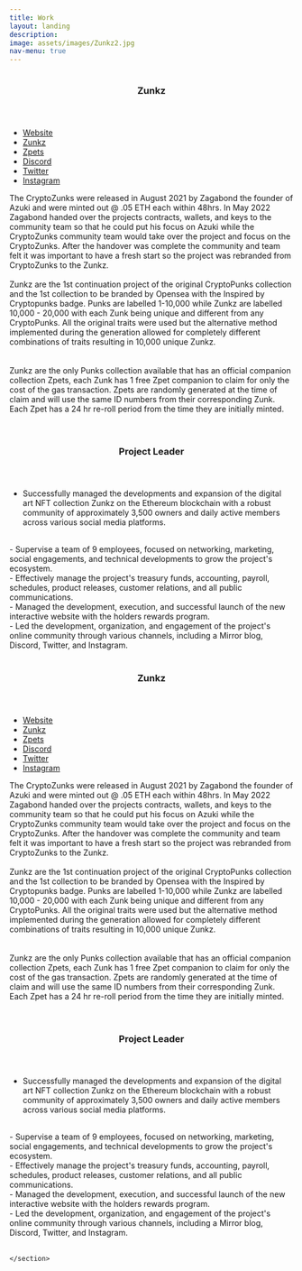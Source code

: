 ```yaml
---
title: Work
layout: landing
description:
image: assets/images/Zunkz2.jpg
nav-menu: true
---
```


<!-- Main -->
<div id="main">

<!-- One -->
<!--<section id="one">
	<div class="inner">
		<header class="major">
			<h2>Work</h2>
		</header>
		<p>What I do for work.</p>
	</div>
</section> -->

<!-- Two -->
<section id="two" class="spotlights">
	<section>
		<a href="generic.html" class="image">
			<img src="{% link assets/images/Zunkz1.jpg %}" alt="" data-position="center center" />
		</a>
		<div class="content">
			<div class="inner">
				<header class="major">
					<h3>Zunkz</h3>
				</header>
				<ul class="actions">
					<li><a href="https://zunkz.com/" class="button">Website</a></li>
					<li><a href="https://opensea.io/collection/zunkz" class="button">Zunkz</a></li>
					<li><a href="https://opensea.io/collection/zunkpets" class="button">Zpets</a></li>
					<li><a href="https://opensea.io/collection/zunkz" class="button">Discord</a></li>
					<li><a href="https://www.twitter.com/zunkznfts" class="button">Twitter</a></li>
					<li><a href="https://www.instagram.com/zunkznfts" class="button">Instagram</a></li>
				</ul>
				
The CryptoZunks were released in August 2021 by Zagabond the founder of Azuki and were minted out @ .05 ETH each within 48hrs. In May 2022 Zagabond handed over the projects contracts, wallets, and keys to the community team so that he could put his focus on Azuki while the CryptoZunks community team would take over the project and focus on the CryptoZunks. After the handover was complete the community and team felt it was important to have a fresh start so the project was rebranded from CryptoZunks to the Zunkz. 
<br>
<br>
Zunkz are the 1st continuation project of the original CryptoPunks collection and the 1st collection to be branded by Opensea with the Inspired by Cryptopunks badge. Punks are labelled 1-10,000 while Zunkz are labelled 10,000 - 20,000 with each Zunk being unique and different from any CryptoPunks. All the original traits were used but the alternative method implemented during the generation allowed for completely different combinations of traits resulting in 10,000 unique Zunkz.  
<br>
<br>
Zunkz are the only Punks collection available that has an official companion collection Zpets, each Zunk has 1 free Zpet companion to claim for only the cost of the gas transaction. Zpets are randomly generated at the time of claim and will use the same ID numbers from their corresponding Zunk. Each Zpet has a 24 hr re-roll period from the time they are initially minted.
<br>
<br>				
	<header class="major">
		<h3>Project Leader</h3>
	</header>
- Successfully managed the developments and expansion of the digital art NFT collection Zunkz on the Ethereum blockchain with a robust community of approximately 3,500 owners and daily active members across various social media platforms.
<br>
- Supervise a team of 9 employees, focused on networking, marketing, social engagements, and technical developments to grow the project's ecosystem.
<br>
- Effectively manage the project's treasury funds, accounting, payroll, schedules, product releases, customer relations, and all public communications.
<br>
- Managed the development, execution, and successful launch of the new interactive website with the holders rewards program.
<br>
- Led the development, organization, and engagement of the project's online community through various channels, including a Mirror blog, Discord, Twitter, and Instagram.
<br>
<br>
			</div>
   <div class="inner">
				<header class="major">
					<h3>Zunkz</h3>
				</header>
				<ul class="actions">
					<li><a href="https://zunkz.com/" class="button">Website</a></li>
					<li><a href="https://opensea.io/collection/zunkz" class="button">Zunkz</a></li>
					<li><a href="https://opensea.io/collection/zunkpets" class="button">Zpets</a></li>
					<li><a href="https://opensea.io/collection/zunkz" class="button">Discord</a></li>
					<li><a href="https://www.twitter.com/zunkznfts" class="button">Twitter</a></li>
					<li><a href="https://www.instagram.com/zunkznfts" class="button">Instagram</a></li>
				</ul>
				
The CryptoZunks were released in August 2021 by Zagabond the founder of Azuki and were minted out @ .05 ETH each within 48hrs. In May 2022 Zagabond handed over the projects contracts, wallets, and keys to the community team so that he could put his focus on Azuki while the CryptoZunks community team would take over the project and focus on the CryptoZunks. After the handover was complete the community and team felt it was important to have a fresh start so the project was rebranded from CryptoZunks to the Zunkz. 
<br>
<br>
Zunkz are the 1st continuation project of the original CryptoPunks collection and the 1st collection to be branded by Opensea with the Inspired by Cryptopunks badge. Punks are labelled 1-10,000 while Zunkz are labelled 10,000 - 20,000 with each Zunk being unique and different from any CryptoPunks. All the original traits were used but the alternative method implemented during the generation allowed for completely different combinations of traits resulting in 10,000 unique Zunkz.  
<br>
<br>
Zunkz are the only Punks collection available that has an official companion collection Zpets, each Zunk has 1 free Zpet companion to claim for only the cost of the gas transaction. Zpets are randomly generated at the time of claim and will use the same ID numbers from their corresponding Zunk. Each Zpet has a 24 hr re-roll period from the time they are initially minted.
<br>
<br>				
	<header class="major">
		<h3>Project Leader</h3>
	</header>
- Successfully managed the developments and expansion of the digital art NFT collection Zunkz on the Ethereum blockchain with a robust community of approximately 3,500 owners and daily active members across various social media platforms.
<br>
- Supervise a team of 9 employees, focused on networking, marketing, social engagements, and technical developments to grow the project's ecosystem.
<br>
- Effectively manage the project's treasury funds, accounting, payroll, schedules, product releases, customer relations, and all public communications.
<br>
- Managed the development, execution, and successful launch of the new interactive website with the holders rewards program.
<br>
- Led the development, organization, and engagement of the project's online community through various channels, including a Mirror blog, Discord, Twitter, and Instagram.
<br>
<br>
			</div>
		</div>
 
	</section>
</section>
	<!--<section>
		<a href="generic.html" class="image">
			<img src="{% link assets/images/BlockHead11.png %}" alt="" data-position="top center" />
		</a>
		<div class="content">
			<div class="inner">
				<header class="major">
					<h3>Blockhead #tweekers</h3>
				</header>
				<p>Blockhead #tweekers are an Ethereum NFT project that consists of 52 digitally drawn unique 1/1 PFPs.</p>
				<ul class="actions">
					<li><a href="https://opensea.io/collection/blockheadtweekers" class="button">Learn more</a></li>
				</ul>
			</div>
		</div>
	</section>
	<section>
		<a href="generic.html" class="image">
			<img src="{% link assets/images/MFersOC142.png %}" alt="" data-position="25% 25%" />
		</a>
		<div class="content">
			<div class="inner">
				<header class="major">
					<h3>mfersOC</h3>
				</header>
				<p>mfersOC are an Ethereum on-chain NFT project that consists of 7,777 unique randomly generated mfers.</p>
				<ul class="actions">
					<li><a href="https://opensea.io/collection/mfers-oc" class="button">Learn more</a></li>
				</ul>
			</div>
		</div>
	</section>
</section>

<!-- Three
<section id="three">
	<div class="inner">
		<header class="major">
			<h2>Massa libero</h2>
		</header>
		<p>Nullam et orci eu lorem consequat tincidunt vivamus et sagittis libero. Mauris aliquet magna magna sed nunc rhoncus pharetra. Pellentesque condimentum sem. In efficitur ligula tate urna. Maecenas laoreet massa vel lacinia pellentesque lorem ipsum dolor. Nullam et orci eu lorem consequat tincidunt. Vivamus et sagittis libero. Mauris aliquet magna magna sed nunc rhoncus amet pharetra et feugiat tempus.</p>
		<ul class="actions">
			<li><a href="generic.html" class="button next">Get Started</a></li>
		</ul>
	</div>
</section> 

</div> -->
